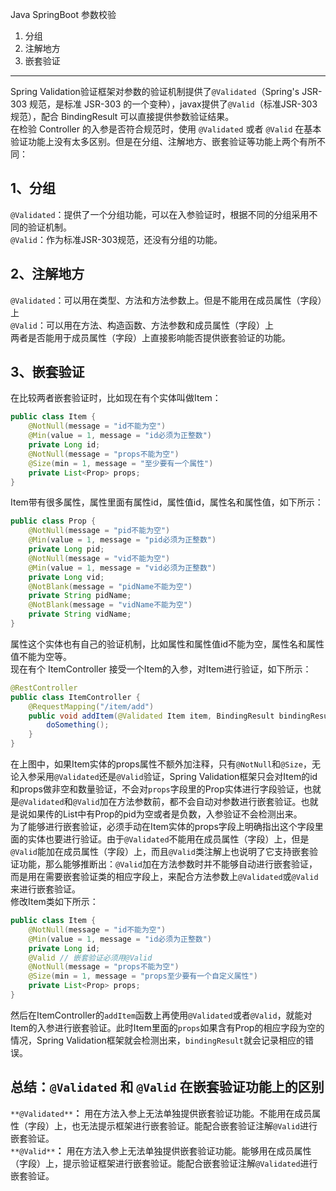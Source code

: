 Java SpringBoot 参数校验

1. 分组
2. 注解地方
3. 嵌套验证

---

Spring Validation验证框架对参数的验证机制提供了`@Validated`（Spring's JSR-303 规范，是标准 JSR-303 的一个变种），javax提供了`@Valid`（标准JSR-303规范），配合 BindingResult 可以直接提供参数验证结果。<br />在检验 Controller 的入参是否符合规范时，使用 `@Validated` 或者 `@Valid` 在基本验证功能上没有太多区别。但是在分组、注解地方、嵌套验证等功能上两个有所不同：
<a name="Mdh5Y"></a>
## 1、分组
`@Validated`：提供了一个分组功能，可以在入参验证时，根据不同的分组采用不同的验证机制。<br />`@Valid`：作为标准JSR-303规范，还没有分组的功能。
<a name="e18fac86"></a>
## 2、注解地方
`@Validated`：可以用在类型、方法和方法参数上。但是不能用在成员属性（字段）上<br />`@Valid`：可以用在方法、构造函数、方法参数和成员属性（字段）上<br />两者是否能用于成员属性（字段）上直接影响能否提供嵌套验证的功能。
<a name="ef94037b"></a>
## 3、嵌套验证
在比较两者嵌套验证时，比如现在有个实体叫做Item：
```java
public class Item {
    @NotNull(message = "id不能为空")
    @Min(value = 1, message = "id必须为正整数")
    private Long id;
    @NotNull(message = "props不能为空")
    @Size(min = 1, message = "至少要有一个属性")
    private List<Prop> props;
}
```
Item带有很多属性，属性里面有属性id，属性值id，属性名和属性值，如下所示：
```java
public class Prop {
    @NotNull(message = "pid不能为空")
    @Min(value = 1, message = "pid必须为正整数")
    private Long pid;
    @NotNull(message = "vid不能为空")
    @Min(value = 1, message = "vid必须为正整数")
    private Long vid;
    @NotBlank(message = "pidName不能为空")
    private String pidName;
    @NotBlank(message = "vidName不能为空")
    private String vidName;
}
```
属性这个实体也有自己的验证机制，比如属性和属性值id不能为空，属性名和属性值不能为空等。<br />现在有个 ItemController 接受一个Item的入参，对Item进行验证，如下所示：
```java
@RestController
public class ItemController {
    @RequestMapping("/item/add")
    public void addItem(@Validated Item item, BindingResult bindingResult) {
        doSomething();
    }
}
```
在上图中，如果Item实体的props属性不额外加注释，只有`@NotNull`和`@Size`，无论入参采用`@Validated`还是`@Valid`验证，Spring Validation框架只会对Item的id和props做非空和数量验证，不会对`props`字段里的Prop实体进行字段验证，也就是`@Validated`和`@Valid`加在方法参数前，都不会自动对参数进行嵌套验证。也就是说如果传的List中有Prop的pid为空或者是负数，入参验证不会检测出来。<br />为了能够进行嵌套验证，必须手动在Item实体的props字段上明确指出这个字段里面的实体也要进行验证。由于`@Validated`不能用在成员属性（字段）上，但是`@Valid`能加在成员属性（字段）上，而且`@Valid`类注解上也说明了它支持嵌套验证功能，那么能够推断出：`@Valid`加在方法参数时并不能够自动进行嵌套验证，而是用在需要嵌套验证类的相应字段上，来配合方法参数上`@Validated`或`@Valid`来进行嵌套验证。<br />修改Item类如下所示：
```java
public class Item {
    @NotNull(message = "id不能为空")
    @Min(value = 1, message = "id必须为正整数")
    private Long id;
    @Valid // 嵌套验证必须用@Valid
    @NotNull(message = "props不能为空")
    @Size(min = 1, message = "props至少要有一个自定义属性")
    private List<Prop> props;
}
```
然后在ItemController的`addItem`函数上再使用`@Validated`或者`@Valid`，就能对Item的入参进行嵌套验证。此时Item里面的`props`如果含有Prop的相应字段为空的情况，Spring Validation框架就会检测出来，`bindingResult`就会记录相应的错误。
<a name="17a02ba8"></a>
## 总结：`@Validated` 和 `@Valid` 在嵌套验证功能上的区别
`**@Validated**`**：** 用在方法入参上无法单独提供嵌套验证功能。不能用在成员属性（字段）上，也无法提示框架进行嵌套验证。能配合嵌套验证注解`@Valid`进行嵌套验证。<br />`**@Valid**`**：** 用在方法入参上无法单独提供嵌套验证功能。能够用在成员属性（字段）上，提示验证框架进行嵌套验证。能配合嵌套验证注解`@Validated`进行嵌套验证。
